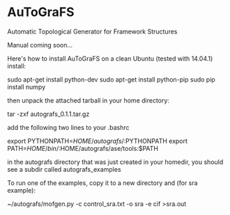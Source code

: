 AuToGraFS
=========

Automatic Topological Generator for Framework Structures

Manual coming soon...

Here's how to install AuToGraFS on a clean Ubuntu (tested with 14.04.1) install:

sudo apt-get install python-dev
sudo apt-get install python-pip
sudo pip install numpy

then unpack the attached tarball in your home directory:

tar -zxf autografs_0.1.1.tar.gz

add the following two lines to your .bashrc

export PYTHONPATH=$HOME/autografs/:$PYTHONPATH
export PATH=$HOME/bin/:$HOME/autografs/ase/tools:$PATH

in the autografs directory that was just created in your homedir, you should see a subdir called autografs_examples

To run one of the examples, copy it to a new directory and (for sra example):

~/autografs/mofgen.py -c control_sra.txt -o sra -e cif >sra.out


